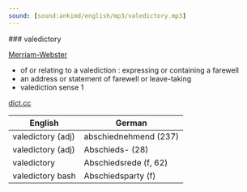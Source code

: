 ```yaml
---
sound: [sound:ankimd/english/mp3/valedictory.mp3]
---
```


\### valedictory

[Merriam-Webster](https://www.merriam-webster.com/dictionary/valedictory)

- of or relating to a valediction : expressing or containing a farewell
- an address or statement of farewell or leave-taking
- valediction sense 1

[dict.cc](https://www.dict.cc/valedictory)

| English        | German       |
| -------------- | ------------ |
| valedictory (adj) | abschiednehmend (237) |
| valedictory (adj) | Abschieds- (28) |
| valedictory | Abschiedsrede (f, 62) |
| valedictory bash | Abschiedsparty (f) |
